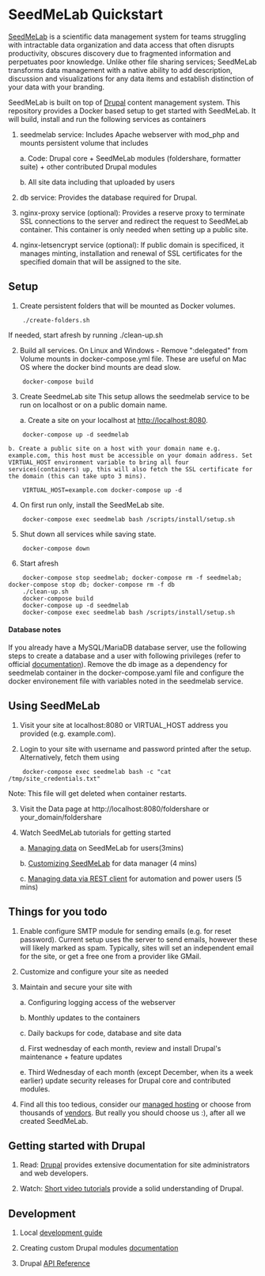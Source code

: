 # SeedMeLab Quickstart
[SeedMeLab](https://seedmelab.org) is a scientific data management system for teams struggling with intractable data organization and data access that often disrupts productivity, obscures discovery due to fragmented information and  perpetuates poor knowledge. Unlike other file sharing services; SeedMeLab transforms data management with a native ability to add description, discussion and visualizations for any data items and establish distinction of your data with your branding. 

SeedMeLab is built on top of [Drupal](https://drupal.org) content management system. This repository provides a Docker based setup to get started with SeedMeLab. It will build, install and run the following services as containers 

1. seedmelab service: Includes Apache webserver with mod_php and mounts persistent volume that includes 

    a. Code: Drupal core + SeedMeLab modules (foldershare, formatter suite) + other contributed Drupal modules
    
    b. All site data including that uploaded by users

2. db service: Provides the database required for Drupal.

3. nginx-proxy service (optional): Provides a reserve proxy to terminate SSL connections to the server and redirect the request to SeedMeLab container. This container is only needed when setting up a public site.

4. nginx-letsencrypt service (optional): If public domain is specificed, it manages minting, installation and renewal  of SSL certificates for the specified domain that will be assigned to the site.


## Setup
1. Create persistent folders that will be mounted as Docker volumes.
```
    ./create-folders.sh
```
If needed, start afresh by running ./clean-up.sh

2. Build all services. 
On Linux and Windows - Remove ":delegated" from Volume mounts in docker-compose.yml file. These are useful on Mac OS where the docker bind mounts are dead slow.
```
    docker-compose build
```

3.  Create SeedmeLab site
This setup allows the seedmelab service to be run on localhost or on a public domain name.

    a. Create a site on your localhost at <a href="http://localhost:8080">http://localhost:8080</a>.
```
    docker-compose up -d seedmelab
```

    b. Create a public site on a host with your domain name e.g. example.com, this host must be accessible on your domain address. Set VIRTUAL_HOST environment variable to bring all four services(containers) up, this will also fetch the SSL certificate for the domain (this can take upto 3 mins).   
```
    VIRTUAL_HOST=example.com docker-compose up -d
```
4. On first run only, install the SeedMeLab site.

```
    docker-compose exec seedmelab bash /scripts/install/setup.sh
```
5. Shut down all services while saving state.
```
    docker-compose down
```
6. Start afresh
```
    docker-compose stop seedmelab; docker-compose rm -f seedmelab; docker-compose stop db; docker-compose rm -f db
    ./clean-up.sh
    docker-compose build
    docker-compose up -d seedmelab
    docker-compose exec seedmelab bash /scripts/install/setup.sh
```

#### Database notes
If you already have a  MySQL/MariaDB database server, use the following steps to create a database and a user with following privileges (refer to official [documentation](https://www.drupal.org/docs/installing-drupal/step-3-create-a-database)). Remove the db image as a dependency for seedmelab container in the docker-compose.yaml file and configure the docker environement file with variables noted in the seedmelab service.


## Using SeedMeLab
1. Visit your site at localhost:8080 or VIRTUAL_HOST address you provided (e.g. example.com).

2. Login to your site with username and password printed after the setup. Alternatively, fetch them using
```
    docker-compose exec seedmelab bash -c "cat /tmp/site_credentials.txt"
```
Note: This file will get deleted when container restarts.

3. Visit the Data page at http://localhost:8080/foldershare  or your_domain/foldershare

4. Watch SeedMeLab tutorials for getting started

    a. [Managing data](https://seedmelab.org/managing-data-on-seedmelab) on SeedMeLab for users(3mins)

    b. [Customizing SeedMeLab](https://seedmelab.org/customizing-seedmelab) for data manager (4 mins)

    c. [Managing data via REST client](https://seedmelab.org/managing-data-via-rest-client-on-seedmelab) for automation and power users (5 mins)


## Things for you todo 
1. Enable configure SMTP module for sending emails (e.g. for reset password). Current setup uses the server to send emails, however these will likely marked as spam. Typically, sites will set an independent email for the site, or get a free one from a provider like GMail.

2. Customize and configure your site as needed

3. Maintain and secure your site with

    a. Configuring logging access of the webserver

    b. Monthly updates to the containers

    c. Daily backups for code, database and site data
   
    d. First wednesday of each month, review and install Drupal's maintenance + feature updates 
    
    e. Third Wednesday of each month (except December, when its a week earlier) update security releases for Drupal core and contributed modules. 

4. Find all this too tedious, consider our [managed hosting](https://seedmelab.org) or choose from thousands of [vendors](https://www.drupal.org/drupal-services). But really you should choose us :), after all we created SeedMeLab.


## Getting started with Drupal
1. Read: [Drupal](https://www.drupal.org/docs/user_guide/en/index.html) provides extensive documentation for site administrators and web developers. 

2. Watch: [Short video tutorials](https://www.youtube.com/playlist?list=PLtaXuX0nEZk9MKY_ClWcPkGtOEGyLTyCO
) provide a solid understanding of Drupal.   

## Development
1. Local [development guide](https://www.drupal.org/docs/official_docs/en/_local_development_guide.html)

2. Creating custom Drupal modules [documentation](https://www.drupal.org/docs/8/creating-custom-modules)

3. Drupal [API Reference](https://api.drupal.org/api/drupal/8.9.x)
